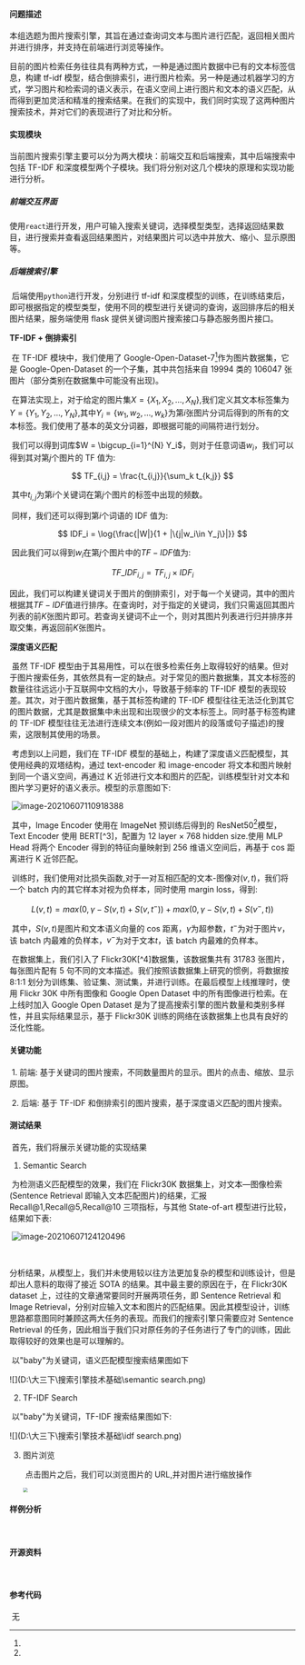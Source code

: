 #### 问题描述

​ 本组选题为图片搜索引擎，其旨在通过查询词文本与图片进行匹配，返回相关图片并进行排序，并支持在前端进行浏览等操作。

​ 目前的图片检索任务往往具有两种方式，一种是通过图片数据中已有的文本标签信息，构建 tf-idf 模型，结合倒排索引，进行图片检索。另一种是通过机器学习的方式，学习图片和检索词的语义表示，在语义空间上进行图片和文本的语义匹配，从而得到更加灵活和精准的搜索结果。在我们的实现中，我们同时实现了这两种图片搜索技术，并对它们的表现进行了对比和分析。

#### 实现模块

​ 当前图片搜索引擎主要可以分为两大模块：前端交互和后端搜索，其中后端搜索中包括 TF-IDF 和深度模型两个子模块。我们将分别对这几个模块的原理和实现功能进行分析。

##### 前端交互界面

​ 使用`react`进行开发，用户可输入搜索关键词，选择模型类型，选择返回结果数目，进行搜索并查看返回结果图片，对结果图片可以选中并放大、缩小、显示原图等。

##### 后端搜索引擎

​ 后端使用`python`进行开发，分别进行 tf-idf 和深度模型的训练，在训练结束后，即可根据指定的模型类型，使用不同的模型进行关键词的查询，返回排序后的相关图片结果，服务端使用 flask 提供关键词图片搜索接口与静态服务图片接口。

**TF-IDF + 倒排索引**

​ 在 TF-IDF 模块中，我们使用了 Google-Open-Dataset-7[^1]作为图片数据集，它是 Google-Open-Dataset 的一个子集，其中共包括来自 19994 类的 106047 张图片（部分类别在数据集中可能没有出现)。

​ 在算法实现上，对于给定的图片集${X=\{X_1,X_2,...,X_N\}}$,我们定义其文本标签集为$Y=\{Y_1,Y_2,...,Y_N\}$,其中$Y_i = \{w_1,w_2,...,w_k\}$为第$i$张图片分词后得到的所有的文本标签。我们使用了基本的英文分词器，即根据可能的间隔符进行划分。

​ 我们可以得到词库$W = \bigcup_{i=1}^{N} Y_i$，则对于任意词语$w_i$，我们可以得到其对第$j$个图片的 TF 值为:

$$
TF_{i,j} = \frac{t_{i,j}}{\sum_k t_{k,j}}
$$

​ 其中$t_{i,j}$为第$i$个关键词在第$j$个图片的标签中出现的频数。

​ 同样，我们还可以得到第$i$个词语的 IDF 值为:

$$
IDF_i = \log{\frac{|W|}{1 + |\{j|w_i\in Y_j\}|}}
$$

​ 因此我们可以得到$w_i$在第$j$个图片中的$TF-IDF$值为:

$$
TF\_IDF_{i,j} = TF_{i,j} \times IDF_i
$$

​ 因此，我们可以构建关键词关于图片的倒排索引，对于每一个关键词，其中的图片根据其$TF-IDF$值进行排序。在查询时，对于指定的关键词，我们只需返回其图片列表的前$K$张图片即可。若查询关键词不止一个，则对其图片列表进行归并排序并取交集，再返回前$K$张图片。

**深度语义匹配**

​ 虽然 TF-IDF 模型由于其易用性，可以在很多检索任务上取得较好的结果。但对于图片搜索任务，其依然具有一定的缺点。对于常见的图片数据集，其文本标签的数量往往远远小于互联网中文档的大小，导致基于频率的 TF-IDF 模型的表现较差。其次，对于图片数据集，基于其标签构建的 TF-IDF 模型往往无法泛化到其它的图片数据，尤其是数据集中未出现和出现很少的文本标签上。同时基于标签构建的 TF-IDF 模型往往无法进行连续文本(例如一段对图片的段落或句子描述)的搜索，这限制其使用的场景。

​ 考虑到以上问题，我们在 TF-IDF 模型的基础上，构建了深度语义匹配模型，其使用经典的双塔结构，通过 text-encoder 和 image-encoder 将文本和图片映射到同一个语义空间，再通过 K 近邻进行文本和图片的匹配，训练模型针对文本和图片学习更好的语义表示。模型的示意图如下:

​ ![image-20210607110918388](C:\Users\keep\AppData\Roaming\Typora\typora-user-images\image-20210607110918388.png)

​ 其中，Image Encoder 使用在 ImageNet 预训练后得到的 ResNet50[^2]模型，Text Encoder 使用 BERT[^3]，配置为 12 layer $\times$ 768 hidden size.使用 MLP Head 将两个 Encoder 得到的特征向量映射到 256 维语义空间后，再基于 cos 距离进行 K 近邻匹配。

​ 训练时，我们使用对比损失函数,对于一对互相匹配的文本-图像对$(v,t)$，我们将一个 batch 内的其它样本对视为负样本，同时使用 margin loss，得到:

$$
L(v,t) = max(0,\gamma - S(v,t) + S(v,t^-)) + max(0,\gamma - S(v,t) +S(v^-,t))
$$

​ 其中，$S(v,t)$是图片和文本语义向量的 cos 距离，$\gamma$为超参数，$t^-$为对于图片$v$，该 batch 内最难的负样本，$v^-$为对于文本$t$，该 batch 内最难的负样本。

​ 在数据集上，我们引入了 Flickr30K[^4]数据集，该数据集共有 31783 张图片，每张图片配有 5 句不同的文本描述。我们按照该数据集上研究的惯例，将数据按 8:1:1 划分为训练集、验证集、测试集，并进行训练。在最后模型上线推理时，使用 Flickr 30K 中所有图像和 Google Open Dataset 中的所有图像进行检索。在上线时加入 Google Open Dataset 是为了提高搜索引擎的图片数量和类别多样性，并且实际结果显示，基于 Flickr30K 训练的网络在该数据集上也具有良好的泛化性能。

#### 关键功能

​ 1. 前端: 基于关键词的图片搜索，不同数量图片的显示。图片的点击、缩放、显示原图。

​ 2. 后端: 基于 TF-IDF 和倒排索引的图片搜索，基于深度语义匹配的图片搜索。

#### 测试结果

​ 首先，我们将展示关键功能的实现结果

1.  Semantic Search

​ 为检测语义匹配模型的效果，我们在 Flickr30K 数据集上，对文本—图像检索(Sentence Retrieval 即输入文本匹配图片)的结果，汇报 Recall@1,Recall@5,Recall@10 三项指标，与其他 State-of-art 模型进行比较，结果如下表:

​ ![image-20210607124120496](C:\Users\keep\AppData\Roaming\Typora\typora-user-images\image-20210607124120496.png)

​

​ 分析结果，从模型上，我们并未使用较以往方法更加复杂的模型和训练设计，但是却出人意料的取得了接近 SOTA 的结果。其中最主要的原因在于，在 Flickr30K dataset 上，过往的文章通常要同时开展两项任务，即 Sentence Retrieval 和 Image Retrieval，分别对应输入文本和图片的匹配结果。因此其模型设计，训练思路都意图同时兼顾这两大任务的表现。而我们的搜索引擎只需要应对 Sentence Retrieval 的任务，因此相当于我们只对原任务的子任务进行了专门的训练，因此取得较好的效果也是可以理解的。

​ 以"baby"为关键词，语义匹配模型搜索结果图如下

![](D:\大三下\搜索引擎技术基础\semantic search.png)

2.  TF-IDF Search

​ 以"baby"为关键词，TF-IDF 搜索结果图如下:

![](D:\大三下\搜索引擎技术基础\idf search.png)

3. 图片浏览

   ​ 点击图片之后，我们可以浏览图片的 URL,并对图片进行缩放操作

   <img src="D:\大三下\搜索引擎技术基础\image_info.png" style="zoom:50%;" />

#### 样例分析

​

#### 开源资料

​

#### 参考代码

​ 无

[^1]: [^ 2]:
